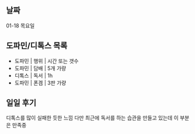 ## 날짜
 01-18 목요일
 ## 도파민/디톡스 목록
 - 도파민 | 행위 | 시간 또는 갯수
 - 도파민 | 담배 | 5개 가량
 - 디톡스 | 독서 | 1h
 - 도파민 | 폰겜 | 3판 가량

 ## 일일 후기
 디톡스를 많이 실패한 듯한 느낌
 다만 최근에 독서를 하는 습관을 만들고 있는데 이 부분은 만족중
